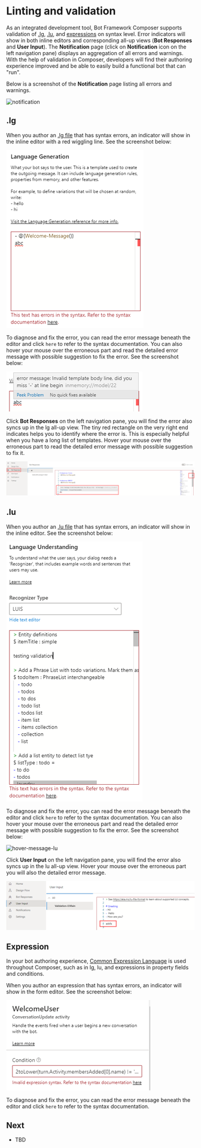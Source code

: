# Linting and validation

As an integrated development tool, Bot Framework Composer supports validation of [.lg](https://github.com/microsoft/BotBuilder-Samples/blob/master/experimental/language-generation/docs/lg-file-format.md), [.lu](https://github.com/Microsoft/botbuilder-tools/blob/master/packages/Ludown/docs/lu-file-format.md), and [expressions](https://github.com/microsoft/BotBuilder-Samples/tree/master/experimental/common-expression-language) on syntax level. Error indicators will show in both inline editors and corresponding all-up views (**Bot Responses** and **User Input**). The **Notification** page (click on **Notification** icon on the left navigation pane) displays an aggregation of all errors and warnings. With the help of validation in Composer, developers will find their authoring experience improved and be able to easily build a functional bot that can "run". 

Below is a screenshot of the **Notification** page listing all errors and warnings.  

![notification](./media/validation/notification.png)

## .lg
When you author an [.lg file](https://github.com/microsoft/BotBuilder-Samples/blob/master/experimental/language-generation/docs/lg-file-format.md) that has syntax errors, an indicator will show in the inline editor with a red wiggling line. See the screenshot below: 

![inline-error-lg](./media/validation/inline-error-lg.png)

To diagnose and fix the error, you can read the error message beneath the editor and click `here` to refer to the syntax documentation. You can also hover your mouse over the erroneous part and read the detailed error message with possible suggestion to fix the error. See the screenshot below: 

![hover-message-lg](./media/validation/hover-message-lg.png)

Click **Bot Responses** on the left navigation pane, you will find the error also syncs up in the lg all-up view. The tiny red rectangle on the very right end indicates helps you to identify where the error is. This is especially helpful when you have a long list of templates. Hover your mouse over the erroneous part to read the detailed error message with possible suggestion to fix it. 

![lg-all-up-view](./media/validation/lg-all-up-view.png)


## .lu
When you author an [.lu file](https://github.com/Microsoft/botbuilder-tools/blob/master/packages/Ludown/docs/lu-file-format.md) that has syntax errors, an indicator will show in the inline editor. See the screenshot below: 

![inline-error-lu](./media/validation/inline-error-lu.png)

To diagnose and fix the error, you can read the error message beneath the editor and click `here` to refer to the syntax documentation. You can also hover your mouse over the erroneous part and read the detailed error message with possible suggestion to fix the error. See the screenshot below: 

![hover-message-lu](./media/validation/hover-message-lu.png)

Click **User Input** on the left navigation pane, you will find the error also syncs up in the lu all-up view. Hover your mouse over the erroneous part you will also the detailed error message. 

![lu-all-up-view](./media/validation/lu-all-up-view.png)


## Expression
In your bot authoring experience, [Common Expression Language](https://github.com/microsoft/BotBuilder-Samples/tree/master/experimental/common-expression-language) is used throughout Composer, such as in lg, lu, and expressions in property fields and conditions.  

When you author an expression that has syntax errors, an indicator will show in the form editor. See the screenshot below: 

![expression-error-in-form](./media/validation/expression-error-in-form.png)

To diagnose and fix the error, you can read the error message beneath the editor and click `here` to refer to the syntax documentation. 

## Next 
- TBD




